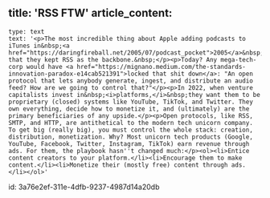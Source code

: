 title: 'RSS FTW'
article_content:
  -
    type: text
    text: '<p>The most incredible thing about Apple adding podcasts to iTunes in&nbsp;<a href="https://daringfireball.net/2005/07/podcast_pocket">2005</a>&nbsp;is that they kept RSS as the backbone.&nbsp;</p><p>Today? Any mega-tech-corp would have <a href="https://mignano.medium.com/the-standards-innovation-paradox-e14cab521391">locked that shit down</a>: "An open protocol that lets anybody generate, ingest, and distribute an audio feed? How are we going to control that?"</p><p>In 2022, when venture capitalists invest in&nbsp;<i>platforms,</i>&nbsp;they want them to be proprietary (closed) systems like YouTube, TikTok, and Twitter. They own everything, decide how to monetize it, and (ultimately) are the primary beneficiaries of any upside.</p><p>Open protocols, like RSS, SMTP, and HTTP, are antithetical to the modern tech unicorn company. To get big (really big), you must control the whole stack: creation, distribution, monetization. Why? Most unicorn tech products (Google, YouTube, Facebook, Twitter, Instagram, TikTok) earn revenue through ads. For them, the playbook hasn''t changed much:</p><ol><li>Entice content creators to your platform.</li><li>Encourage them to make content.</li><li>Monetize their (mostly free) content through ads.</li></ol>'
id: 3a76e2ef-311e-4dfb-9237-4987d14a20db
